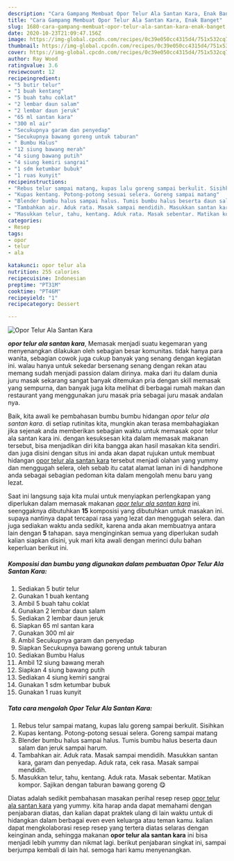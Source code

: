 ```yaml
---
description: "Cara Gampang Membuat Opor Telur Ala Santan Kara, Enak Banget"
title: "Cara Gampang Membuat Opor Telur Ala Santan Kara, Enak Banget"
slug: 1680-cara-gampang-membuat-opor-telur-ala-santan-kara-enak-banget
date: 2020-10-23T21:09:47.156Z
image: https://img-global.cpcdn.com/recipes/0c39e050cc4315d4/751x532cq70/opor-telur-ala-santan-kara-foto-resep-utama.jpg
thumbnail: https://img-global.cpcdn.com/recipes/0c39e050cc4315d4/751x532cq70/opor-telur-ala-santan-kara-foto-resep-utama.jpg
cover: https://img-global.cpcdn.com/recipes/0c39e050cc4315d4/751x532cq70/opor-telur-ala-santan-kara-foto-resep-utama.jpg
author: Ray Wood
ratingvalue: 3.6
reviewcount: 12
recipeingredient:
- "5 butir telur"
- "1 buah kentang"
- "5 buah tahu coklat"
- "2 lembar daun salam"
- "2 lembar daun jeruk"
- "65 ml santan kara"
- "300 ml air"
- "Secukupnya garam dan penyedap"
- "Secukupnya bawang goreng untuk taburan"
- " Bumbu Halus"
- "12 siung bawang merah"
- "4 siung bawang putih"
- "4 siung kemiri sangrai"
- "1 sdm ketumbar bubuk"
- "1 ruas kunyit"
recipeinstructions:
- "Rebus telur sampai matang, kupas lalu goreng sampai berkulit. Sisihkan"
- "Kupas kentang. Potong-potong sesuai selera. Goreng sampai matang"
- "Blender bumbu halus sampai halus. Tumis bumbu halus beserta daun salam dan jeruk sampai harum."
- "Tambahkan air. Aduk rata. Masak sampai mendidih. Masukkan santan kara, garam dan penyedap. Aduk rata, cek rasa. Masak sampai mendidih."
- "Masukkan telur, tahu, kentang. Aduk rata. Masak sebentar. Matikan kompor. Sajikan dengan taburan bawang goreng 😋"
categories:
- Resep
tags:
- opor
- telur
- ala

katakunci: opor telur ala 
nutrition: 255 calories
recipecuisine: Indonesian
preptime: "PT31M"
cooktime: "PT46M"
recipeyield: "1"
recipecategory: Dessert

---
```



![Opor Telur Ala Santan Kara](https://img-global.cpcdn.com/recipes/0c39e050cc4315d4/751x532cq70/opor-telur-ala-santan-kara-foto-resep-utama.jpg)

<b><i>opor telur ala santan kara</i></b>, Memasak menjadi suatu kegemaran yang menyenangkan dilakukan oleh sebagian besar komunitas. tidak hanya para wanita, sebagian cowok juga cukup banyak yang senang dengan kegiatan ini. walau hanya untuk sekedar bersenang senang dengan rekan atau memang sudah menjadi passion dalam dirinya. maka dari itu dalam dunia juru masak sekarang sangat banyak ditemukan pria dengan skill memasak yang sempurna, dan banyak juga kita melihat di berbagai rumah makan dan restaurant yang menggunakan juru masak pria sebagai juru masak andalan nya.

Baik, kita awali ke pembahasan bumbu bumbu hidangan <i>opor telur ala santan kara</i>. di setiap rutinitas kita, mungkin akan terasa membahagiakan jika sejenak anda memberikan sebagian waktu untuk memasak opor telur ala santan kara ini. dengan kesuksesan kita dalam memasak makanan tersebut, bisa menjadikan diri kita bangga akan hasil masakan kita sendiri. dan juga disini dengan situs ini anda akan dapat rujukan untuk membuat hidangan <u>opor telur ala santan kara</u> tersebut menjadi olahan yang yummy dan menggugah selera, oleh sebab itu catat alamat laman ini di handphone anda sebagai sebagian pedoman kita dalam mengolah menu baru yang lezat.




Saat ini langsung saja kita mulai untuk menyiapkan perlengkapan yang diperlukan dalam memasak makanan <u><i>opor telur ala santan kara</i></u> ini. seenggaknya dibutuhkan <b>15</b> komposisi yang dibutuhkan untuk masakan ini. supaya nantinya dapat tercapai rasa yang lezat dan menggugah selera. dan juga sediakan waktu anda sedikit, karena anda akan membuatnya antara lain dengan <b>5</b> tahapan. saya menginginkan semua yang diperlukan sudah kalian siapkan disini, yuk mari kita awali dengan merinci dulu bahan keperluan berikut ini.

<!--inarticleads1-->

##### Komposisi dan bumbu yang digunakan dalam pembuatan Opor Telur Ala Santan Kara:

1. Sediakan 5 butir telur
1. Gunakan 1 buah kentang
1. Ambil 5 buah tahu coklat
1. Gunakan 2 lembar daun salam
1. Sediakan 2 lembar daun jeruk
1. Siapkan 65 ml santan kara
1. Gunakan 300 ml air
1. Ambil Secukupnya garam dan penyedap
1. Siapkan Secukupnya bawang goreng untuk taburan
1. Sediakan  Bumbu Halus
1. Ambil 12 siung bawang merah
1. Siapkan 4 siung bawang putih
1. Sediakan 4 siung kemiri sangrai
1. Gunakan 1 sdm ketumbar bubuk
1. Gunakan 1 ruas kunyit




<!--inarticleads2-->

##### Tata cara mengolah Opor Telur Ala Santan Kara:

1. Rebus telur sampai matang, kupas lalu goreng sampai berkulit. Sisihkan
1. Kupas kentang. Potong-potong sesuai selera. Goreng sampai matang
1. Blender bumbu halus sampai halus. Tumis bumbu halus beserta daun salam dan jeruk sampai harum.
1. Tambahkan air. Aduk rata. Masak sampai mendidih. Masukkan santan kara, garam dan penyedap. Aduk rata, cek rasa. Masak sampai mendidih.
1. Masukkan telur, tahu, kentang. Aduk rata. Masak sebentar. Matikan kompor. Sajikan dengan taburan bawang goreng 😋




Diatas adalah sedikit pembahasan masakan perihal resep resep <u>opor telur ala santan kara</u> yang yummy. kita harap anda dapat memahami dengan penjabaran diatas, dan kalian dapat praktek ulang di lain waktu untuk di hidangkan dalam berbagai even even keluarga atau teman kamu. kalian dapat mengkolaborasi resep resep yang tertera diatas selaras dengan keinginan anda, sehingga makanan <b>opor telur ala santan kara</b> ini bisa menjadi lebih yummy dan nikmat lagi. berikut penjabaran singkat ini, sampai berjumpa kembali di lain hal. semoga hari kamu menyenangkan.
